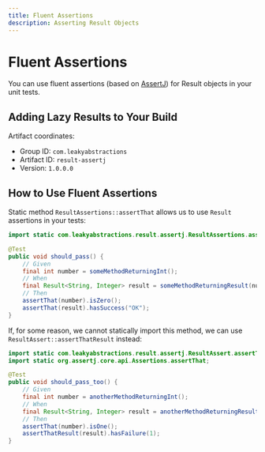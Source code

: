 ```yaml
---
title: Fluent Assertions
description: Asserting Result Objects
---
```


# Fluent Assertions

You can use fluent assertions (based on [AssertJ](https://assertj.github.io/)) for Result objects in your unit tests.

## Adding Lazy Results to Your Build

Artifact coordinates:

* Group ID: `com.leakyabstractions`
* Artifact ID: `result-assertj`
* Version: `1.0.0.0`

## How to Use Fluent Assertions

Static method `ResultAssertions::assertThat` allows us to use `Result` assertions in your tests:

```java
import static com.leakyabstractions.result.assertj.ResultAssertions.assertThat;

@Test
public void should_pass() {
    // Given
    final int number = someMethodReturningInt();
    // When
    final Result<String, Integer> result = someMethodReturningResult(number);
    // Then
    assertThat(number).isZero();
    assertThat(result).hasSuccess("OK");
}
```

If, for some reason, we cannot statically import this method, we can use `ResultAssert::assertThatResult` instead:

```java
import static com.leakyabstractions.result.assertj.ResultAssert.assertThatResult;
import static org.assertj.core.api.Assertions.assertThat;

@Test
public void should_pass_too() {
    // Given
    final int number = anotherMethodReturningInt();
    // When
    final Result<String, Integer> result = anotherMethodReturningResult(number);
    // Then
    assertThat(number).isOne();
    assertThatResult(result).hasFailure(1);
}
```
